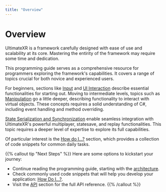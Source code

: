 ```yaml
---
title: "Overview"
---
```


# Overview

UltimateXR is a framework carefully designed with ease of use and scalability at its core. Mastering the entirity of the framework may require some time and dedication.

This programming guide serves as a comprehensive resource for programmers exploring the framework's capabilities. It covers a range of topics crucial for both novice and experienced users.

For beginners, sections like [Input](/docs/programming-guide/input-getting-user-input) and [UI Interaction](/docs/programming-guide/ui-interaction-overview) describe essential functionalities for starting out. Moving to intermediate levels, topics such as [Manipulation](/docs/programming-guide/manipulation-overview) go a little deeper, describing functionality to interact with virtual objects. These concepts requires a solid understanding of C#, including event handling and method overriding.

[State Serialization and Synchronization](/docs/programming-guide/state-serialization-and-synchronization-introduction) enable seamless integration with UltimateXR's powerful multiplayer, statesave, and replay functionalities. This topic requires a deeper level of expertise to explore its full capabilities.

Of particular interest is the [How do I...?](/docs/programming-guide/how-do-i) section, which provides a collection of code snippets for common daily tasks.

{{% callout tip "Next Steps" %}}
Here are some options to kickstart your journey:

- Continue reading the programming guide, starting with the [architecture](/docs/programming-guide/architecture-principles).
- Check commonly used code snippets that will help you develop your application: [How Do I...?](/docs/programming-guide/how-do-i).
- Visit the [API](/api) section for the full API reference.
{{% /callout %}}
